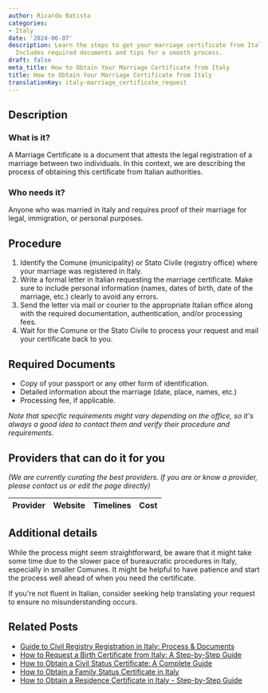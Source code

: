 ```yaml
---
author: Ricardo Batista
categories:
- Italy
date: '2024-06-07'
description: Learn the steps to get your marriage certificate from Italian authorities.
  Includes required documents and tips for a smooth process.
draft: false
meta_title: How to Obtain Your Marriage Certificate from Italy
title: How to Obtain Your Marriage Certificate from Italy
translationKey: italy-marriage_certificate_request
---
```


## Description
### What is it?
A Marriage Certificate is a document that attests the legal registration of a marriage between two individuals. In this context, we are describing the process of obtaining this certificate from Italian authorities.

### Who needs it?
Anyone who was married in Italy and requires proof of their marriage for legal, immigration, or personal purposes.

## Procedure
1. Identify the Comune (municipality) or Stato Civile (registry office) where your marriage was registered in Italy.
2. Write a formal letter in Italian requesting the marriage certificate. Make sure to include personal information (names, dates of birth, date of the marriage, etc.) clearly to avoid any errors.
3. Send the letter via mail or courier to the appropriate Italian office along with the required documentation, authentication, and/or processing fees.
4. Wait for the Comune or the Stato Civile to process your request and mail your certificate back to you.

## Required Documents
- Copy of your passport or any other form of identification.
- Detailed information about the marriage (date, place, names, etc.)
- Processing fee, if applicable.

*Note that specific requirements might vary depending on the office, so it's always a good idea to contact them and verify their procedure and requirements.*

## Providers that can do it for you

_(We are currently curating the best providers. If you are or know a provider, please contact us or edit the page directly)_

| Provider        |     Website     |     Timelines    |       Cost      |
| :-------------: | :-------------: |  :-------------: | :-------------: |

## Additional details
While the process might seem straightforward, be aware that it might take some time due to the slower pace of bureaucratic procedures in Italy, especially in smaller Comunes. It might be helpful to have patience and start the process well ahead of when you need the certificate.

If you're not fluent in Italian, consider seeking help translating your request to ensure no misunderstanding occurs.
## Related Posts

- [Guide to Civil Registry Registration in Italy: Process & Documents](https://tramitit.com/guides/italy/registration_in_the_civil_registry/)
- [How to Request a Birth Certificate from Italy: A Step-by-Step Guide](https://tramitit.com/guides/italy/birth_certificate_request/)
- [How to Obtain a Civil Status Certificate: A Complete Guide](https://tramitit.com/guides/italy/civil_status_certificate/)
- [How to Obtain a Family Status Certificate in Italy](https://tramitit.com/guides/italy/family_status_certificate_request/)
- [How to Obtain a Residence Certificate in Italy - Step-by-Step Guide](https://tramitit.com/guides/italy/residence_certificate_request/)